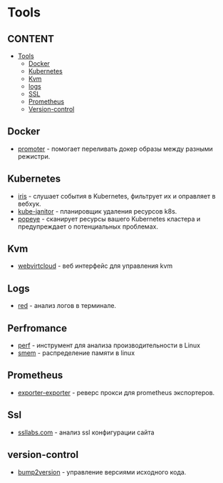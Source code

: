 # Tools


## CONTENT

* [Tools](#tools")
  * [Docker](#docker) 
  * [Kubernetes](#kubernetes) 
  * [Kvm](#kvm)
  * [logs](#logs) 
  * [SSL](#ssl)
  * [Prometheus](#prometheus) 
  * [Version-control](#version-control) 
 
 
 ## Docker
 * [promoter](https://github.com/vbaksa/promoter) - помогает переливать докер образы между разными режистри.
 
 ## Kubernetes
 * [iris](https://github.com/olegsu/iris) - слушает события в Kubernetes, фильтрует их и оправляет в вебхук.
 * [kube-janitor](https://github.com/hjacobs/kube-janitor) - планировщик удаления ресурсов k8s.
 * [popeye](https://github.com/derailed/popeye) - сканирует ресурсы вашего Kubernetes кластера и предупреждает о потенциальных проблемах.
 
 ## Kvm
 * [webvirtcloud](https://github.com/retspen/webvirtcloud) - веб интерфейс для управления kvm
 
 ## Logs
 * [red](https://github.com/antonmedv/red) - анализ логов в терминале.
 
 ## Perfromance
 * [perf](https://perf.wiki.kernel.org/index.php/) - инструмент для анализа производительности в Linux
 * [smem](https://habr.com/ru/company/otus/blog/459234/) - распределение памяти в linux
 
 ## Prometheus
 * [exporter-exporter](https://github.com/QubitProducts/exporter_exporter) - реверс прокси для prometheus экспортеров.
 
 ## Ssl
  * [ssllabs.com](https://www.ssllabs.com/ssltest/) - анализ ssl конфигурации сайта

  
 ## version-control
 * [bump2version](https://github.com/c4urself/bump2version) - управление версиями исходного кода.
 
 
